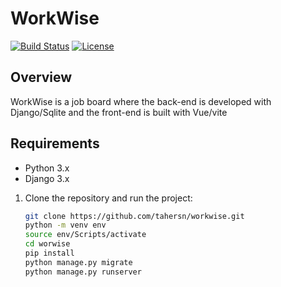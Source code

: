 # WorkWise

[![Build Status](https://travis-ci.org/tahersn/workwise.svg?branch=master)](https://travis-ci.org/tahersn/workwise)
[![License](https://img.shields.io/badge/license-MIT-blue.svg)](LICENSE.md)

## Overview
WorkWise is a job board where the back-end is developed with Django/Sqlite and the front-end is built with Vue/vite

## Requirements
- Python 3.x
- Django 3.x


1. Clone the repository and run the project:
   ```bash
   git clone https://github.com/tahersn/workwise.git
   python -m venv env
   source env/Scripts/activate
   cd worwise
   pip install
   python manage.py migrate
   python manage.py runserver
